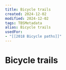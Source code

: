 ```yaml
---
title: Bicycle trails
created: 2024-12-02
modified: 2024-12-02
tags: TBSMetadata
alias: Bicycle trails
usedFor:
- "[[2018 Bicycle paths]]"
---
```

# Bicycle trails
